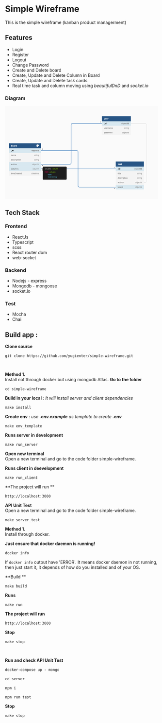 # Simple Wireframe
This is the simple wireframe (kanban product managerment)

## Features
- Login
- Register
- Logout
- Change Password
- Create and Delete board
- Create, Update and Delete Column in Board
- Create, Update and Delete task cards
- Real time task and column moving using *beautifulDnD* and *socket.io*

### Diagram
![diagram](https://github.com/yugienter/simple-wireframe/blob/master/dbImage/dbdiagram.png)

## Tech Stack
### Frontend
- ReactJs
- Typescript
- scss
- React router dom
- web-socket

### Backend
- Nodejs - express
- Mongodb - mongoose
- socket.io

### Test
- Mocha
- Chai

## Build app :
**Clone source**
```
git clone https://github.com/yugienter/simple-wireframe.git
```
<br/>

**Method 1.**
<br/>Install not through docker but using mongodb Atlas.
**Go to the folder**
```
cd simple-wireframe
```
**Build in your local** : *It will install server and client dependencies*
```
make install
```

**Create env** : *use **.env.example** as template to create **.env***
```
make env_template
```

**Runs server in development**
```
make run_server
```
**Open new terminal**
<br/>Open a new terminal and go to the code folder simple-wireframe.

**Runs client in deevelopment**
```
make run_client
```

**The project will run **
```
http://localhost:3000
```

**API Unit Test**
<br/>Open a new terminal and go to the code folder simple-wireframe.
```
make server_test
```


**Method 1.**
<br/>Install through docker.

**Just ensure that docker daemon is running!**
```
docker info
```

If ```docker info``` output have 'ERROR'.
It means docker daemon in not running, then just start it, it depends of how do you installed and of your OS.

**Build **
```
make build
```

**Runs**
```
make run
```
**The project will run**
```
http://localhost:3000
```

**Stop**
```
make stop
```
<br/>

**Run and check API Unit Test**

```
docker-compose up - mongo
```
```
cd server
```
```
npm i 
```
```
npm run test
```
**Stop**
```
make stop
```
